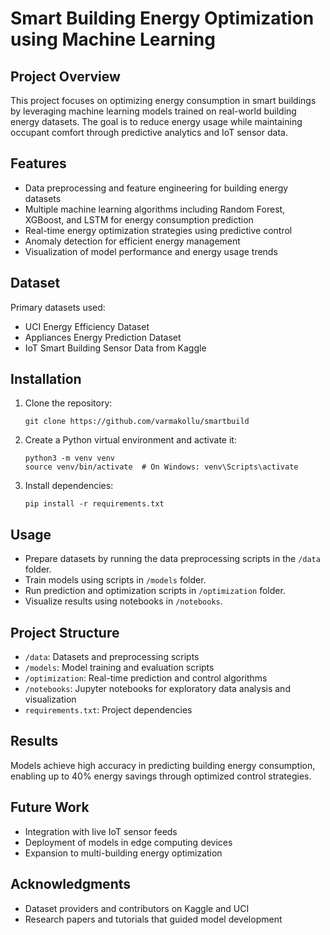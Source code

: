 # Smart Building Energy Optimization using Machine Learning

## Project Overview
This project focuses on optimizing energy consumption in smart buildings by leveraging machine learning models trained on real-world building energy datasets. The goal is to reduce energy usage while maintaining occupant comfort through predictive analytics and IoT sensor data.

## Features
- Data preprocessing and feature engineering for building energy datasets
- Multiple machine learning algorithms including Random Forest, XGBoost, and LSTM for energy consumption prediction
- Real-time energy optimization strategies using predictive control
- Anomaly detection for efficient energy management
- Visualization of model performance and energy usage trends

## Dataset
Primary datasets used:
- UCI Energy Efficiency Dataset
- Appliances Energy Prediction Dataset
- IoT Smart Building Sensor Data from Kaggle

## Installation
1. Clone the repository:
   ```
   git clone https://github.com/varmakollu/smartbuild
   ```
2. Create a Python virtual environment and activate it:
   ```
   python3 -m venv venv
   source venv/bin/activate  # On Windows: venv\Scripts\activate
   ```
3. Install dependencies:
   ```
   pip install -r requirements.txt
   ```

## Usage
- Prepare datasets by running the data preprocessing scripts in the `/data` folder.
- Train models using scripts in `/models` folder.
- Run prediction and optimization scripts in `/optimization` folder.
- Visualize results using notebooks in `/notebooks`.

## Project Structure
- `/data`: Datasets and preprocessing scripts
- `/models`: Model training and evaluation scripts
- `/optimization`: Real-time prediction and control algorithms
- `/notebooks`: Jupyter notebooks for exploratory data analysis and visualization
- `requirements.txt`: Project dependencies

## Results
Models achieve high accuracy in predicting building energy consumption, enabling up to 40% energy savings through optimized control strategies.

## Future Work
- Integration with live IoT sensor feeds
- Deployment of models in edge computing devices
- Expansion to multi-building energy optimization

## Acknowledgments
- Dataset providers and contributors on Kaggle and UCI
- Research papers and tutorials that guided model development
